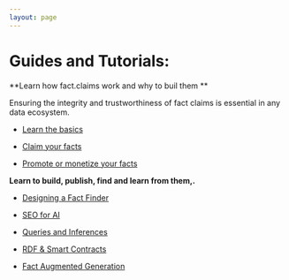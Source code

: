 ```yaml
---
layout: page
---
```

# Guides and Tutorials:

**Learn how fact.claims work and why to buil them **

Ensuring the integrity and trustworthiness of fact claims is essential in any data ecosystem. 

- [Learn the basics](/howto/begin)

- [Claim your facts](/claim)

- [Promote or monetize your facts ](/howto/feature)

**Learn to build, publish, find and learn from them,.**

- [Designing a Fact Finder](/howto/crawling)

- [SEO for AI](/howto/seo)

- [Queries and Inferences](/howto/sparql)

- [RDF & Smart Contracts](/usecase/web3)

- [Fact Augmented Generation](/howto/fag)

